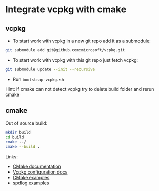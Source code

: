 # Integrate vcpkg with cmake

## vcpkg

* To start work with vcpkg in a new git repo add it as a submodule:
```sh
git submodule add git@github.com:microsoft/vcpkg.git
```
* To start work with vcpkg with this git repo just fetch vcpkg:
```sh
git submodule update --init --recursive
```
* Run ``bootstrap-vcpkg.sh``

Hint: if cmake can not detect vcpkg try to delete build folder and rerun cmake

## cmake

Out of source build:
```sh
mkdir build
cd build
cmake ../
cmake --build .
```

Links:
* [CMake documentation](https://cmake.org/cmake/help/latest/index.html)
* [Vcpkg configuration docs](https://github.com/microsoft/vcpkg)
* [CMake examples](https://github.com/ttroy50/cmake-examples)
* [spdlog examples](https://github.com/gabime/spdlog)
